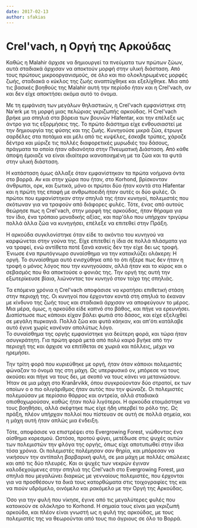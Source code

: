 ```yaml
---
date: 2017-02-13
author: sfakias
---
```

# Crel'vach, η Οργή της Αρκούδας

Καθώς η Malahir άρχισε να δημιουργεί τα πνεύματα των πρώτων ζώων, αυτά
σταδιακά άρχισαν να αποκτούν μορφή στην υλική διάσταση. Από τους πρώτους
μικροοργανισμούς, σε όλο και πιο ολοκληρωμένες μορφές ζωής, σταδιακά ο κύκλος
της ζωής αναπτύχθηκε και εξελίχθηκε. Μια από τις βασικές βοηθούς της Malahir
αυτή την περίοδο ήταν και η Crel'vach, αν και δεν είχε αποκτήσει ακόμα αυτό το
όνομα.  

Με τη εμφάνιση των μεγάλων θηλαστικών, η Crel'vach εμφανίστηκε στη Na'erk με
τη μορφή μιας πελώριας γκριζωπής αρκούδας. Η Crel'vach βρήκε μια σπηλιά στα
βόρεια των βουνών Hlafentar, και την επέλεξε ως άντρο για τις εξορμήσεις της.
Το πρώτο διάστημα είχε ενθουσιαστεί με την δημιουργία της φύσης και της ζωής.
Κυνηγούσε μικρά ζώα, έτρωγε σαρδέλες στα ποτάμια και μέλι από τις κυψέλες,
έσκαβε τρύπες, χάραζε δέντρα και μύριζε τις πολλές διαφορετικές μυρωδιές του
δάσους, πράγματα τα οποία ήταν αδιανόητα στην Πνευματική Διάσταση. Από κάθε
άποψη έμοιαζε να είναι ιδιαίτερα ικανοποιημένη με τα ζώα και τα φυτά στην
υλική διάσταση.  

Η κατάσταση όμως άλλαξε όταν εμφανίστηκαν τα πρώτα νοήμονα όντα στο βορρά. Αν
και στην χώρα που ήταν, στο Korhond, βρίσκονταν άνθρωποι, ορκ, και ξωτικά,
μόνο οι πρώτοι δύο ήταν κοντά στα Hlafentar και η πρώτη της επαφή με
ανθρωποειδή ήταν αυτές οι δύο φυλές. Οι πρώτοι που εμφανίστηκαν στην σπηλιά
της ήταν κυνηγοί, πολεμιστές που σκότωναν για να τραφούν από διάφορες φυλές.
Τότε, ένας από αυτούς θεώρησε πως η Crel'vach, στην μορφή της αρκούδας, ήταν
θήραμα για τον ίδιο, ένα τρόπαιο μοναδικής αξίας, και παρ'όλο που υπήρχαν
τριγύρω πολλά άλλα ζώα να κυνηγήσει, επέλεξε να επιτεθεί στην Πράξη.  

Η αρκούδα συγκλονίστηκε όταν είδε το ακόντιο του κυνηγού να καρφώνεται στην
γούνα της. Είχε επιτεθεί η ίδια σε πολλά πλάσματα για να τραφεί, ενώ αντίθετα
ποτέ ξανά κανείς δεν την είχε δει ως τροφή. Ένιωσε ένα πρωτόγνωρο συναίσθημα
να την κατακλύζει ολάκερη: Η οργή. Το συναίσθημα αυτό ενισχύθηκε από το ότι
ήξερε πως δεν ήταν η τροφή ο μόνος λόγος που την κυνηγούσαν, αλλά ήταν και το
κύρος και ο σεβασμός που θα αποκτούσε ο φονιάς της. Την οργή της αυτή την
εξωτερίκευσε βίαια, λιώνοντας τον κυνηγό στον τοίχο της σπηλιάς.  

Τα επόμενα χρόνια η Crel'vach αποφάσισε να κρατήσει επιθετική στάση στην
περιοχή της. Οι κυνηγοί που έρχονταν κοντά στη σπηλιά το έκαναν με κίνδυνο της
ζωής τους και σταδιακά άρχισαν να αποφεύγουν το μέρος. Μια μέρα, όμως, η
αρκούδα είδε καπνό στο βάθος, και πήγε να ερευνήσει. Διαπίστωσε πως κάποιοι
είχαν βάλει φωτιά στο δάσος, και είχε εξελιχθεί σε μεγάλη πυρκαγιά. Πολλά ζώα
και φυτά κάηκαν, και απ'ότι κατάλαβε αυτό έγινε χωρίς κανέναν απολύτως λόγο.  
Το συναίσθημα της οργής εμφανίστηκε για δεύτερη φορά, και τώρα ήταν
ασυγκράτητη. Για πρώτη φορά μετά από πολύ καιρό βγήκε από την περιοχή της και
άρχισε να επιτίθεται σε χωριά και πόλλεις, μέχρι να ηρεμήσει.  

Την τρίτη φορά που κυριεύθηκε με οργή, ήταν όταν κάποιοι πολεμιστές φώναζαν το
όνομά της στη μάχη. Ως υπερφυσικό ον, μπόρεσε να τους ακούσει και πήγε να τους
δει, με σκοπό να τους κάνει να μετανιώσουν. Ήταν σε μια μάχη στο Kranårvikk,
όπου συγκρούονταν δύο στρατοί, εκ των οποίων ο ο πιο ολιγάριθμος ήταν αυτός
που την φώναζε. Οι πολεμιστές πολεμούσαν με περίσσιο θάρρος και αντρεία, αλλά
σταδιακά οπισθοχωρούσαν, καθώς ήταν πολύ λιγότεροι. Η αρκούδα ετοιμάστηκε να
τους βοηθήσει, αλλά σκέφτηκε πως είχε ήδη υπερβεί το ρόλο της. Ως πράξη, πλέον
υπήρχαν πολλοί που πίστευαν σε αυτή σε πολλά σημεία, και η μάχη αυτή ήταν
απλώς μια ένδειξη.  

Τότε, αποφάσισε να επιστρέψει στο Evergrowing Forest, νιώθοντας ένα αίσθημα
κορεσμού. Ωστόσο, προτού φύγει, μετέδωσε στις ψυχές αυτών των πολεμιστών την
φλόγα της οργής, όπως είχε αποτυπωθεί στην ίδια τόσα χρόνια. Οι πολεμιστές
πολέμησαν σαν θηρία, και μπόρεσαν να νικήσουν την αντίπαλη βαρβαρική φυλή, σε
μια μάχη με πολλές απώλειες και από τις δύο πλευρές. Και οι ψυχές των νεκρών
έγιναν καλοδεχούμενες στην σπηλιά της Crel'vach στο Evergrowing Forest, μια
σπηλιά που μεγαλώνει διαρκώς με γενναίους πολεμιστές, που έρχονται για να
προσθέσουν τα δικά τους κατορθώματα στις τοιχογραφίες της και να πιούν
υδρόμελο, οινόμελο και ρακόμελο με την Οργή της Αρκούδας.  

Όσο για την φυλή που νίκησε, έγινε από τις μεγαλύτερες φυλές που κατοικούν σε
ολόκληρο το Korhond. Η σημαία τους είναι μια γκριζωπή αρκούδα, και πλέον είναι
γνωστή ως η φυλή της αρκούδας, με τους πολεμιστές της να θεωρούνται από τους
πιο άγριους σε όλο το Βορρά.

